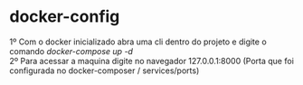 # docker-config

1º Com o docker inicializado abra uma cli dentro do projeto e digite o comando *docker-compose up -d* <br/>
2º Para acessar a maquina digite no navegador 127.0.0.1:8000 (Porta que foi configurada no docker-composer / services/ports)
